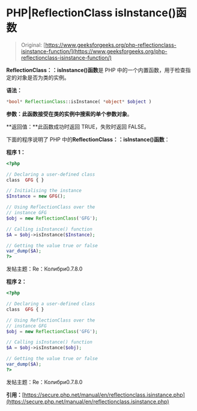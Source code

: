 # PHP|ReflectionClass isInstance()函数

> Original: [https://www.geeksforgeeks.org/php-reflectionclass-isinstance-function/](https://www.geeksforgeeks.org/php-reflectionclass-isinstance-function/)

**ReflectionClass：：isInstance()函数**是 PHP 中的一个内置函数，用于检查指定的对象是否为类的实例。

**语法：**

```php
*bool* ReflectionClass::isInstance( *object* $object )
```

**参数：**此函数接受在类的实例中搜索的单个参数**对象**。

**返回值：**此函数成功时返回 TRUE，失败时返回 FALSE。

下面的程序说明了 PHP 中的**ReflectionClass：：isInstance()函数**：

**程序 1：**

```php
<?php

// Declaring a user-defined class
class  GFG { }

// Initialising the instance
$Instance = new GFG();

// Using ReflectionClass over the
// instance GFG
$obj = new ReflectionClass('GFG');

// Calling isInstance() function
$A = $obj->isInstance($Instance);

// Getting the value true or false
var_dump($A);
?>
```

发帖主题：Re：Колибри0.7.8.0

**程序 2：**

```php
<?php

// Declaring a user-defined class
class  GFG { }

// Using ReflectionClass over the
// instance GFG
$obj = new ReflectionClass('GFG');

// Calling isInstance() function
$A = $obj->isInstance($obj);

// Getting the value true or false
var_dump($A);
?>
```

发帖主题：Re：Колибри0.7.8.0

**引用：**[https://secure.php.net/manual/en/reflectionclass.isinstance.php](https://secure.php.net/manual/en/reflectionclass.isinstance.php)